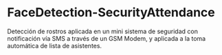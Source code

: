# FaceDetection-SecurityAttendance
Detección de rostros aplicada en un mini sistema de seguridad con notificación vía SMS a través de un GSM Modem, y aplicada a la toma automática de lista de asistentes.
